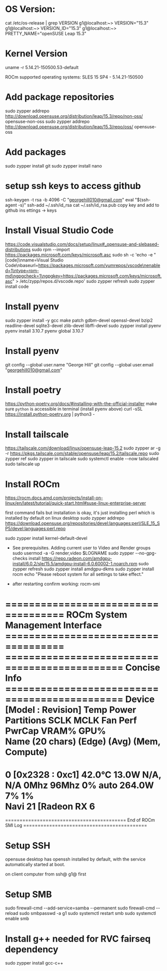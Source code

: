 # OS Version:
cat /etc/os-release | grep VERSION
g1@localhost:~> VERSION="15.3"
g1@localhost:~> VERSION_ID="15.3"
g1@localhost:~> PRETTY_NAME="openSUSE Leap 15.3"

# Kernel Version
uname -r
5.14.21-150500.53-default

ROCm supported operating systems: SLES 15 SP4 - 5.14.21-150500


# Add package repositories
sudo zypper addrepo http://download.opensuse.org/distribution/leap/15.3/repo/non-oss/ opensuse-non-oss
sudo zypper addrepo http://download.opensuse.org/distribution/leap/15.3/repo/oss/ opensuse-oss

# Add packages
sudo zypper install git
sudo zypper install nano

# setup ssh keys to access github

ssh-keygen -t rsa -b 4096 -C "georgehill010@gmail.com"
eval "$(ssh-agent -s)"
ssh-add ~/.ssh/id_rsa
cat ~/.ssh/id_rsa.pub
copy key and add to github ins ettings -> keys

# Install Visual Studio Code
https://code.visualstudio.com/docs/setup/linux#_opensuse-and-slebased-distributions
sudo rpm --import https://packages.microsoft.com/keys/microsoft.asc
sudo sh -c 'echo -e "[code]\nname=Visual Studio Code\nbaseurl=https://packages.microsoft.com/yumrepos/vscode\nenabled=1\ntype=rpm-md\ngpgcheck=1\ngpgkey=https://packages.microsoft.com/keys/microsoft.asc" > /etc/zypp/repos.d/vscode.repo'
sudo zypper refresh
sudo zypper install code

# Install pyenv
sudo zypper install -y gcc make patch gdbm-devel openssl-devel bzip2 readline-devel sqlite3-devel zlib-devel libffi-devel
sudo zypper install pyenv
pyenv install 3.10.7
pyenv global 3.10.7

# Install pyenv
git config --global user.name "George Hill"
git config --global user.email "georgehill010@gmail.com"

# Install poetry
https://python-poetry.org/docs/#installing-with-the-official-installer
make sure `python` is accessible in terminal (install pyenv above) 
curl -sSL https://install.python-poetry.org | python3 -

# Install tailscale
https://tailscale.com/download/linux/opensuse-leap-15.2
sudo zypper ar -g -r https://pkgs.tailscale.com/stable/opensuse/leap/15.2/tailscale.repo
sudo zypper ref
sudo zypper in tailscale
sudo systemctl enable --now tailscaled
sudo tailscale up

# Install ROCm
https://rocm.docs.amd.com/projects/install-on-linux/en/latest/tutorial/quick-start.html#suse-linux-enterprise-server

first command fails but installation is okay, it's just installing perl which is installed by default on linux desktop
sudo zypper addrepo https://download.opensuse.org/repositories/devel:languages:perl/SLE_15_SP5/devel:languages:perl.repo

sudo zypper install kernel-default-devel

- See prerequisites. Adding current user to Video and Render groups
sudo usermod -a -G render,video $LOGNAME
sudo zypper --no-gpg-checks install https://repo.radeon.com/amdgpu-install/6.0.2/sle/15.5/amdgpu-install-6.0.60002-1.noarch.rpm
sudo zypper refresh
sudo zypper install amdgpu-dkms
sudo zypper install rocm
echo "Please reboot system for all settings to take effect."

- after restarting confirm working:
rocm-smi

==================================== ROCm System Management Interface ====================================
============================================== Concise Info ==============================================
Device  [Model : Revision]    Temp    Power  Partitions      SCLK  MCLK   Fan  Perf  PwrCap  VRAM%  GPU%  
        Name (20 chars)       (Edge)  (Avg)  (Mem, Compute)                                               
==========================================================================================================
0       [0x2328 : 0xc1]       42.0°C  13.0W  N/A, N/A        0Mhz  96Mhz  0%   auto  264.0W    7%   1%    
        Navi 21 [Radeon RX 6                                                                              
==========================================================================================================
========================================== End of ROCm SMI Log ===========================================

# Setup SSH

opensuse desktop has openssh installed by default, with the service automatically started at boot.

on client computer from ssh@ g1@<ip adress of server computer> first



# Setup SMB

sudo firewall-cmd --add-service=samba --permanent
sudo firewall-cmd --reload
sudo smbpasswd -a g1
sudo systemctl restart smb
sudo systemctl enable smb

# Install g++ needed for RVC fairseq dependency

sudo zypper install gcc-c++
